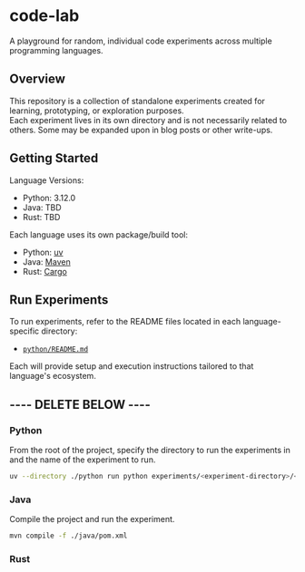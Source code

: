 # code-lab

A playground for random, individual code experiments across multiple programming languages.

## Overview

This repository is a collection of standalone experiments created for learning, prototyping, or exploration purposes.  
Each experiment lives in its own directory and is not necessarily related to others. Some may be expanded upon in blog posts or other write-ups.

## Getting Started

Language Versions:
- Python: 3.12.0
- Java: TBD
- Rust: TBD

Each language uses its own package/build tool:
- Python: [uv](https://github.com/astral-sh/uv)
- Java: [Maven](https://maven.apache.org/)
- Rust: [Cargo](https://doc.rust-lang.org/cargo/)

## Run Experiments
To run experiments, refer to the README files located in each language-specific directory:
- [`python/README.md`](./python/README.md)

Each will provide setup and execution instructions tailored to that language's ecosystem.

## ---- DELETE BELOW ----

### Python
From the root of the project, specify the directory to run the experiments in and the name of the experiment to run.
```bash
uv --directory ./python run python experiments/<experiment-directory>/<experiment-file.py>
```
### Java
Compile the project and run the experiment.
```bash
mvn compile -f ./java/pom.xml
```

### Rust
